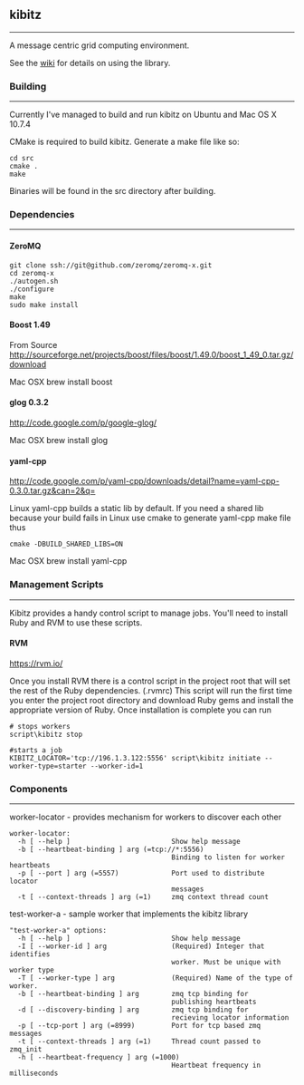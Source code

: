 ## kibitz ##

---


A message centric grid computing environment.

See the [wiki](https://code.google.com/p/kibitz/wiki/Home) for details on using the library.

### Building ###

---


Currently I've managed to build and run kibitz on Ubuntu and Mac OS X 10.7.4

CMake is required to build kibitz. Generate a make file like so:

```
cd src
cmake .
make
```

Binaries will be found in the src directory after building.

### Dependencies ###

---


#### ZeroMQ ####
```
git clone ssh://git@github.com/zeromq/zeromq-x.git
cd zeromq-x
./autogen.sh
./configure 
make 
sudo make install
```

#### Boost 1.49 ####

From Source
http://sourceforge.net/projects/boost/files/boost/1.49.0/boost_1_49_0.tar.gz/download

Mac OSX
brew install boost

#### glog 0.3.2 ####

http://code.google.com/p/google-glog/

Mac OSX
brew install glog

#### yaml-cpp ####

http://code.google.com/p/yaml-cpp/downloads/detail?name=yaml-cpp-0.3.0.tar.gz&can=2&q=

Linux
yaml-cpp builds a static lib by default. If you need a shared
lib because your build fails in Linux use cmake to generate
yaml-cpp make file thus
```
cmake -DBUILD_SHARED_LIBS=ON
```

Mac OSX
brew install yaml-cpp

### Management Scripts ###

---

Kibitz provides a handy control script to manage jobs.  You'll need to install Ruby and RVM to use
these scripts.

#### RVM ####

https://rvm.io/

Once you install RVM there is a control script in the project root that will set the rest of the Ruby
dependencies. (.rvmrc)  This script will run the first time you enter the project root directory and download
Ruby gems and install the appropriate version of Ruby.  Once installation is complete you can run

```
# stops workers
script\kibitz stop

#starts a job
KIBITZ_LOCATOR='tcp://196.1.3.122:5556' script\kibitz initiate --worker-type=starter --worker-id=1
```

### Components ###

---


worker-locator - provides mechanism for workers to discover each other
```
worker-locator:
  -h [ --help ]                         Show help message
  -b [ --heartbeat-binding ] arg (=tcp://*:5556)
                                        Binding to listen for worker heartbeats
  -p [ --port ] arg (=5557)             Port used to distribute locator 
                                        messages
  -t [ --context-threads ] arg (=1)     zmq context thread count
```

test-worker-a - sample worker that implements the kibitz library
```
"test-worker-a" options:
  -h [ --help ]                         Show help message
  -I [ --worker-id ] arg                (Required) Integer that identifies 
                                        worker. Must be unique with worker type
  -T [ --worker-type ] arg              (Required) Name of the type of worker.
  -b [ --heartbeat-binding ] arg        zmq tcp binding for 
                                        publishing heartbeats
  -d [ --discovery-binding ] arg        zmq tcp binding for 
                                        recieving locator information
  -p [ --tcp-port ] arg (=8999)         Port for tcp based zmq messages
  -t [ --context-threads ] arg (=1)     Thread count passed to zmq_init
  -h [ --heartbeat-frequency ] arg (=1000)
                                        Heartbeat frequency in milliseconds
```